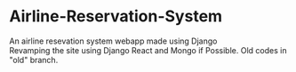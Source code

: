# Airline-Reservation-System
An airline resevation system webapp made using Django
<br>
Revamping the site using Django React and Mongo if Possible. Old codes in "old" branch.
